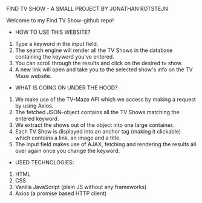 FIND TV SHOW - A SMALL PROJECT BY JONATHAN ROTSTEJN

Welcome to my Find TV Show-github repo!

- HOW TO USE THIS WEBSITE?
1) Type a keyword in the input field.
2) The search engine will render all the TV Shows in the database containing the keyword you've entered.
3) You can scroll through the results and click on the desired tv show.
4) A new link will open and take you to the selected show's info on the TV Maze website.

- WHAT IS GOING ON UNDER THE HOOD?
1) We make use of the TV-Maze API which we access by making a request by using Axios.
2) The fetched JSON-object contains all the TV Shows matching the entered keyword. 
3) We extract the shows out of the object into one large container. 
4) Each TV Show is displayed into an anchor tag (making it clickable) which contains a link, an image and a title.
5) The input field makes use of AJAX, fetching and rendering the results all over again once you change the keyword.

- USED TECHNOLOGIES:
1) HTML
2) CSS
3) Vanilla JavaScript    (plain JS without any frameworks)
4) Axios                 (a promise based HTTP client)